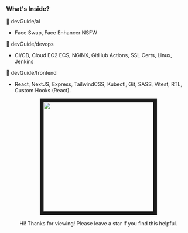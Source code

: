 ### What's Inside?

📁 devGuide/ai 
  - Face Swap, Face Enhancer NSFW
    
📁 devGuide/devops
  - CI/CD, Cloud EC2 ECS, NGINX, GitHub Actions, SSL Certs, Linux, Jenkins
    
📁 devGuide/frontend
  - React, NextJS, Express, TailwindCSS, Kubectl, Git, SASS, Vitest, RTL, Custom Hooks (React).

<p align="center">
<img src="https://media.tenor.com/i_xA8NkMy4kAAAAi/honkai-star-rail-hsr.gif" width="300" height="300" border="10"/>
</p>
<p align="center">Hi! Thanks for viewing! Please leave a star if you find this helpful. </p>
